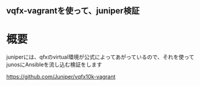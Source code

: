 vqfx-vagrantを使って、juniper検証
--

# 概要
juniperには、qfxのvirtual環境が公式によってあがっているので、それを使ってjunosにAnsibleを流し込む検証をします

https://github.com/Juniper/vqfx10k-vagrant
